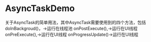 # AsyncTaskDemo

关于AsyncTask的简单用法，其中AsyncTask需要使用到的四个方法，包括
doInBackgroud()，->运行在线程池
onPostExecute(),->运行在UI线程
onPreExecute(),->运行在UI线程
onProgressUpdate()->运行在UI线程
